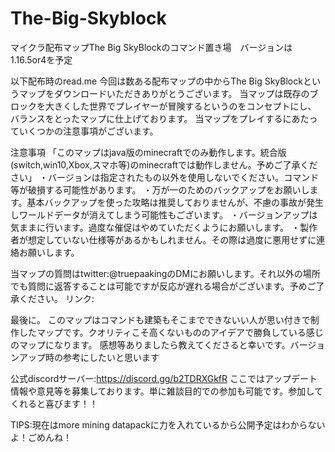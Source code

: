 # The-Big-Skyblock
マイクラ配布マップThe Big SkyBlockのコマンド置き場　バージョンは1.16.5or4を予定

以下配布時のread.me
今回は数ある配布マップの中からThe Big SkyBlockというマップをダウンロードいただきありがとうございます。
当マップは既存のブロックを大きくした世界でプレイヤーが冒険するというのをコンセプトにし、
バランスをとったマップに仕上げております。
当マップをプレイするにあたっていくつかの注意事項がございます。

注意事項
「このマップはjava版のminecraftでのみ動作します。統合版(switch,win10,Xbox,スマホ等)のminecraftでは動作しません。予めご了承ください」
・バージョンは指定されたもの以外を使用しないでください。コマンド等が破損する可能性があります。
・万が一のためのバックアップをお願いします。基本バックアップを使った攻略は推奨しておりませんが、不慮の事故が発生しワールドデータが消えてしまう可能性もございます。
・バージョンアップは気ままに行います。過度な催促はやめていただくようにお願いします。
・製作者が想定していない仕様等があるかもしれません。その際は過度に悪用せずに連絡お願いします。

当マップの質問はtwitter:@truepaakingのDMにお願いします。それ以外の場所でも質問に返答することは可能ですが反応が遅れる場合がございます。予めご了承ください。
リンク:

最後に。
このマップはコマンドも建築もそこまでできないい人が思い付きで制作したマップです。クオリティこそ高くないもののアイデアで勝負している感じのマップになります。
感想等ありましたら教えてくださると幸いです。バージョンアップ時の参考にしたいと思います

公式discordサーバー:https://discord.gg/b2TDRXGkfR 
ここではアップデート情報や意見等を募集しております。単に雑談目的での参加も可能です。参加してくれると喜びます！！

TIPS:現在はmore mining datapackに力を入れているから公開予定はわからないよ！ごめんね！
